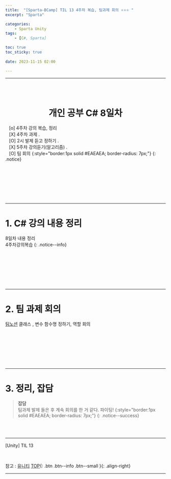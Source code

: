 ```yaml
---
title:  "[Sparta-BCamp] TIL 13 4주차 복습, 팀과제 회의 ⭐⭐⭐ "
excerpt: "Sparta"

categories:
    - Sparta Unity
tags:
    - [C#, Sparta]

toc: true
toc_sticky: true
 
date: 2023-11-15 02:00

---
```

- - -


<BR><BR>

<center><H1> 개인 공부 C# 8일차   </H1></center>

&nbsp;&nbsp; [o] 4주차 강의 복습, 정리   
&nbsp;&nbsp; [X] 4주차 과제 .  
&nbsp;&nbsp; [O] 2시 발제 듣고 정하기 .  
&nbsp;&nbsp; [X] 5주차 강의듣기(알고리즘) .  
&nbsp;&nbsp; [O] 팀 회의
{:style="border:1px solid #EAEAEA; border-radius: 7px;"}
{: .notice}

<br><br><br><br><br><br>
- - - 

# 1. C# 강의 내용 정리
8일차 내용 정리  
4주차강의복습
{: .notice--info}

<br><br><br><br><br><br>
- - - 

# 2. 팀 과제 회의
[팀노션](https://www.notion.so/7-be1b6c78efb24cf59fd06bcbe1c35027#6a28c4f0417e4403b206e3bcf9800ded)
클래스 , 변수 함수명 정하기, 역할 회의

<br><br><br><br><br><br>
- - - 

# 3. 정리, 잡담

> **잡담**  
팀과제 발제 들은 후 계속 회의를 한 거 같다. 파이팅!
{:style="border:1px solid #EAEAEA; border-radius: 7px;"}
{: .notice--success}  

<br><br>
- - - 

[Unity] TIL 13

<br>

참고 : [유니티](https://docs.unity3d.com/kr/)
[TOP](#){: .btn .btn--info .btn--small }{: .align-right}
<br>
- - -
